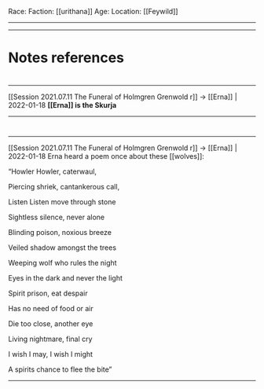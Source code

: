 Race:
Faction: [[urithana]]
Age:
Location: [[Feywild]]



---
---
# Notes references

#
---

[[Session 2021.07.11 The Funeral of Holmgren Grenwold r]] -> [[Erna]] | 2022-01-18
**[[Erna]] is the Skurja**

---


#
---

[[Session 2021.07.11 The Funeral of Holmgren Grenwold r]] -> [[Erna]] | 2022-01-18
Erna heard a poem once about these [[wolves]]:

“Howler Howler, caterwaul,

Piercing shriek, cantankerous call,

  

Listen Listen move through stone

Sightless silence, never alone

Blinding poison, noxious breeze

Veiled shadow amongst the trees

  

Weeping wolf who rules the night

Eyes in the dark and never the light

Spirit prison, eat despair

Has no need of food or air

Die too close, another eye

Living nightmare, final cry

I wish I may, I wish I might

A spirits chance to flee the bite”

---
